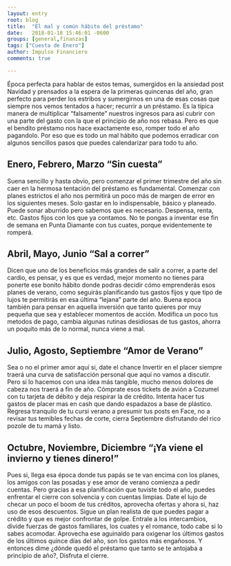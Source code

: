 ```yaml
---
layout: entry
root: blog
title:  "El mal y común hábito del préstamo"
date:   2018-01-18 15:46:01 -0600
groups: [general,finanzas]
tags: ["Cuesta de Enero"]
author: Impulso Financiero
comments: true

---
```

Época perfecta para hablar de estos temas, sumergidos en la ansiedad post Navidad y prensados a la espera de la primeras quincenas del año, gran perfecto para perder los estribos y sumergirnos en una de esas cosas que siempre nos vemos tentados a hacer; recurrir a un préstamo. Es la típica manera de multiplicar “falsamente” nuestros ingresos para así cubrir con una parte del gasto con la que el principio de año nos rebasa. Pero es que el bendito préstamo nos hace exactamente eso, romper todo el año pagandolo. Por eso que es todo un mal hábito que podemos erradicar con algunos sencillos pasos que puedes calendarizar para todo tu año. 


## Enero, Febrero, Marzo  “Sin cuesta”

Suena sencillo y hasta obvio, pero comenzar el primer trimestre del año sin caer en la hermosa tentación del préstamo es fundamental. Comenzar con planes estrictos el año nos permitirá un poco más de margen de error en los siguientes meses. Solo gastar en lo indispensable, básico y planeado. Puede sonar aburrido pero sabemos que es necesario. Despensa, renta, etc. Gastos fijos con los que ya contamos. No te pongas a inventar ese fin de semana en Punta Diamante con tus cuates, porque evidentemente te romperá. 


## Abril, Mayo, Junio “Sal a correr”

Dicen que uno de los beneficios más grandes de salir a correr, a parte del cardio, es pensar,  y es que es verdad, mejor momento no tienes para ponerte ese bonito hábito donde podras decidir cómo emprenderás esos planes de verano, como seguirás planificando tus gastos fijos y que tipo de lujos te permitirás en esa última “lejana” parte del año. Buena epoca también para pensar en aquella inversión que tanto quieres por muy pequeña que sea y establecer momentos de acción. Modifica un poco tus metodos de pago, cambia algunas rutinas desidiosas de tus gastos, ahorra un poquito más de lo normal, nunca viene a mal. 


## Julio, Agosto, Septiembre “Amor de Verano”

Sea o no el primer amor aquí si, date el chance Invertir en el placer siempre traerá una curva de satisfacción personal que aquí no vamos a discutir. Pero si lo hacemos con una idea más tangible, mucho menos dolores de cabeza nos traerá a fin de año. Cómprate esos tickets de avión a Cozumel con tu tarjeta de débito y deja respirar la de crédito. Intenta hacer tus gastos de placer mas en cash que dando espadazos a base de plástico. Regresa tranquilo de tu cursi verano a presumir tus posts en Face, no a revisar tus temibles fechas de corte, cierra Septiembre disfrutando del rico pozole de tu mamá y listo. 


## Octubre, Noviembre, Diciembre “¡Ya viene el invierno y tienes dinero!”

Pues si,  llega esa época donde tus papás se te van encima con los planes, los amigos con las posadas y ese amor de verano comienza a pedir cuentas. Pero gracias a esa planificación que tuviste todo el año, puedes enfrentar el cierre  con solvencia y con cuentas limpias. Date el lujo de checar un poco el boom de tus créditos,  aprovecha ofertas y ahora si, haz uso de esos descuentos. Sigue un plan realista de que puedes pagar a crédito y que es mejor confrontar de golpe. Entrale a los intercambios, divide fuerzas de gastos familiares, los cuates y el romance, todo cabe si lo sabes acomodar. Aprovecha ese aguinaldo para oxigenar los últimos gastos de los  últimos quince días del año, son los gastos más engañosos.  Y entonces dime ¿dónde quedó el préstamo que tanto se te antojaba a principio de año?, Disfruta el cierre.


